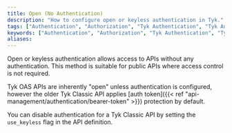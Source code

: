 ```yaml
---
title: Open (No Authentication)
description: "How to configure open or keyless authentication in Tyk."
tags: ["Authentication", "Authorization", "Tyk Authentication", "Tyk Authorization", "Open Authentication", "Keyless Authentication"]
keywords: ["Authentication", "Authorization", "Tyk Authentication", "Tyk Authorization", "Open Authentication", "Keyless Authentication"]
aliases:
---
```


Open or keyless authentication allows access to APIs without any authentication. This method is suitable for public APIs where access control is not required.

Tyk OAS APIs are inherently "open" unless authentication is configured, however the older Tyk Classic API applies [auth token]({{< ref "api-management/authentication/bearer-token" >}}) protection by default.

You can disable authentication for a Tyk Classic API by setting the `use_keyless` flag in the API definition.


